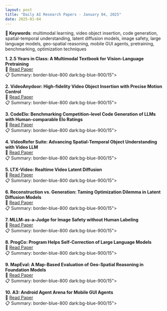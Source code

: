 ```yaml
---
layout: post
title: "Daily AI Research Papers - January 04, 2025"
date: 2025-01-04
---
```


**🔑 Keywords**: multimodal learning, video object insertion, code generation, spatial-temporal understanding, latent diffusion models, image safety, large language models, geo-spatial reasoning, mobile GUI agents, pretraining, benchmarking, optimization techniques

**1. 2.5 Years in Class: A Multimodal Textbook for Vision-Language
  Pretraining**  
🔗 [Read Paper](https://huggingface.co/papers/2501.00958)  
📋 Summary: border-blue-800 dark:bg-blue-900/15">

**2. VideoAnydoor: High-fidelity Video Object Insertion with Precise Motion
  Control**  
🔗 [Read Paper](https://huggingface.co/papers/2501.01427)  
📋 Summary: border-blue-800 dark:bg-blue-900/15">

**3. CodeElo: Benchmarking Competition-level Code Generation of LLMs with
  Human-comparable Elo Ratings**  
🔗 [Read Paper](https://huggingface.co/papers/2501.01257)  
📋 Summary: border-blue-800 dark:bg-blue-900/15">

**4. VideoRefer Suite: Advancing Spatial-Temporal Object Understanding with
  Video LLM**  
🔗 [Read Paper](https://huggingface.co/papers/2501.00599)  
📋 Summary: border-blue-800 dark:bg-blue-900/15">

**5. LTX-Video: Realtime Video Latent Diffusion**  
🔗 [Read Paper](https://huggingface.co/papers/2501.00103)  
📋 Summary: border-blue-800 dark:bg-blue-900/15">

**6. Reconstruction vs. Generation: Taming Optimization Dilemma in Latent
  Diffusion Models**  
🔗 [Read Paper](https://huggingface.co/papers/2501.01423)  
📋 Summary: border-blue-800 dark:bg-blue-900/15">

**7. MLLM-as-a-Judge for Image Safety without Human Labeling**  
🔗 [Read Paper](https://huggingface.co/papers/2501.00192)  
📋 Summary: border-blue-800 dark:bg-blue-900/15">

**8. ProgCo: Program Helps Self-Correction of Large Language Models**  
🔗 [Read Paper](https://huggingface.co/papers/2501.01264)  
📋 Summary: border-blue-800 dark:bg-blue-900/15">

**9. MapEval: A Map-Based Evaluation of Geo-Spatial Reasoning in Foundation
  Models**  
🔗 [Read Paper](https://huggingface.co/papers/2501.00316)  
📋 Summary: border-blue-800 dark:bg-blue-900/15">

**10. A3: Android Agent Arena for Mobile GUI Agents**  
🔗 [Read Paper](https://huggingface.co/papers/2501.01149)  
📋 Summary: border-blue-800 dark:bg-blue-900/15">
